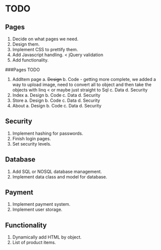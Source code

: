 ﻿# TODO

## Pages
1. Decide on what pages we need.
2. Design them.
3. Implement CSS to prettify them.
4. Add Javascript handling. < jQuery validation
5. Add functionality.

###Pages TODO
1. AddItem page
	a. <del>Design</del>
	b. Code - getting more complete, we added a way to upload image, need to convert all to object
	and then take the objects with linq < or maybe just straight to Sql
	c. Data
	d. Security
2. Index
	a. Design
	b. Code
	c. Data
	d. Security
3. Store
	a. Design
	b. Code
	c. Data
	d. Security
4. About
	a. Design
	b. Code
	c. Data
	d. Security

## Security
1. Implement hashing for passwords.
2. Finish login pages.
3. Set security levels.

## Database
1. Add SQL or NOSQL database management.
2. Implement data class and model for database.

## Payment
1. Implement payment system.
2. Implement user storage.

## Functionality
1. Dynamically add HTML by object.
2. List of product items.
